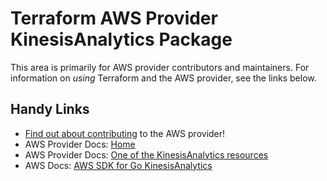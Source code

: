 # Terraform AWS Provider KinesisAnalytics Package

This area is primarily for AWS provider contributors and maintainers. For information on _using_ Terraform and the AWS provider, see the links below.

## Handy Links

* [Find out about contributing](https://hashicorp.github.io/terraform-provider-aws/#contribute) to the AWS provider!
* AWS Provider Docs: [Home](https://registry.terraform.io/providers/hashicorp/aws/latest/docs)
* AWS Provider Docs: [One of the KinesisAnalytics resources](https://registry.terraform.io/providers/hashicorp/aws/latest/docs/resources/kinesis_analytics_application)
* AWS Docs: [AWS SDK for Go KinesisAnalytics](https://docs.aws.amazon.com/sdk-for-go/api/service/kinesisanalytics/)
